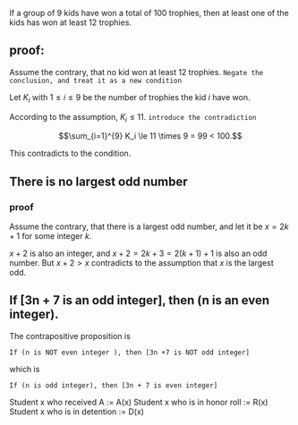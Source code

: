 If a group of 9 kids have won a total of 100 trophies, then at least one of the kids has won at least 12 trophies.

## proof:

Assume the contrary, that no kid won at least 12 trophies. `Negate the conclusion, and treat it as a new condition`

Let $K_i$ with $1\le i\le 9$ be the number of trophies the kid $i$ have won.

According to the assumption, $K_i \le 11$. `introduce the contradiction`

$$\sum_{i=1}^{9}  K_i \le 11  \times 9 = 99 < 100.$$

This contradicts to the condition.

## There is no largest odd number

### proof

Assume the contrary, that there is a largest odd number, and let it be $x = 2k + 1$ for some integer $k$.

$x + 2$ is also an integer, and $x + 2 = 2k + 3 = 2(k + 1) + 1$ is also an odd number. But $x + 2 > x$ contradicts to the assumption that $x$ is the largest odd. 

## If [3n + 7 is an odd integer], then (n is an even integer).

The contrapositive proposition is 
```
If (n is NOT even integer ), then [3n +7 is NOT odd integer]
```

which is 
```
If (n is odd integer), then [3n + 7 is even integer]
```

Student x who received A := A(x)
Student x who is in honor roll := R(x)
Student x who is in detention := D(x)
